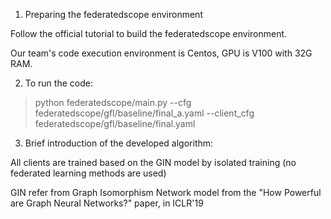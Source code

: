 1. Preparing the federatedscope environment

Follow the official tutorial to build the federatedscope environment.

Our team's code execution environment is Centos, GPU is V100 with 32G RAM.

2. To run the code:

> python federatedscope/main.py --cfg federatedscope/gfl/baseline/final_a.yaml --client_cfg federatedscope/gfl/baseline/final.yaml

3. Brief introduction of the developed algorithm:

All clients are trained based on the GIN model by isolated training (no federated learning methods are used)

GIN refer from Graph Isomorphism Network model from the "How Powerful are Graph
    Neural Networks?" paper, in ICLR'19
